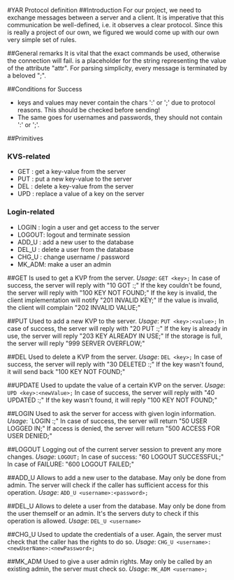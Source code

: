 #YAR Protocol definition
##Introduction
For our project, we need to exchange messages between a server and a client. It is imperative that this communication be well-defined, i.e. it observes a clear protocol. Since this is really a project of our own, we figured we would come up with our own very simple set of rules.

##General remarks
It is vital that the exact commands be used, otherwise the connection will fail. <attr> is a placeholder for the string representing the value of the attribute "attr". For parsing simplicity, every message is terminated by a beloved ";".

##Conditions for Success
* keys and values may never contain the chars ':' or ';' due to protocol reasons. This should be checked before sending!
* The same goes for usernames and passwords, they should not contain ':' or ';'.

##Primitives
### KVS-related
* GET   : get a key-value from the server
* PUT   : put a new key-value to the server
* DEL   : delete a key-value from the server
* UPD   : replace a value of a key on the server

### Login-related
* LOGIN : login a user and get access to the server
* LOGOUT: logout and terminate session
* ADD_U : add a new user to the database
* DEL_U : delete a user from the database
* CHG_U : change username / password
* MK_ADM: make a user an admin

##GET
Is used to get a KVP from the server.
*Usage*: `GET <key>;`
In case of success, the server will reply with "10 GOT <key>:<value>;"
If the key couldn't be found, the server will reply with "100 KEY <key> NOT FOUND;"
If the key is invalid, the client implementation will notify "201 INVALID KEY;"
If the value is invalid, the client will complain "202 INVALID VALUE;"

##PUT
Used to add a new KVP to the server.
*Usage*: `PUT <key>:<value>;`
In case of success, the server will reply with "20 PUT <key>:<value>;"
If the key is already in use, the server will reply "203 KEY <key> ALREADY IN USE;"
If the storage is full, the server will reply "999 SERVER OVERFLOW;"

##DEL
Used to delete a KVP from the server.
*Usage*: `DEL <key>;`
In case of success, the server will reply with "30 DELETED <key>:<value>;"
If the key wasn't found, it will send back "100 KEY <key> NOT FOUND;"

##UPDATE
Used to update the value of a certain KVP on the server.
*Usage*: `UPD <key>:<newValue>;`
In case of success, the server will reply with "40 UPDATED <key>:<newValue>;"
If the key wasn't found, it will reply "100 KEY <key> NOT FOUND;"

##LOGIN
Used to ask the server for access with given login information.
*Usage*: `LOGIN <username>:<password>;"
In case of success, the server will return "50 USER <username> LOGGED IN;"
If access is denied, the server will return "500 ACCESS FOR USER <username> DENIED;"

##LOGOUT
Logging out of the current server session to prevent any more changes.
*Usage*: `LOGOUT;`
In case of success: "60 LOGOUT SUCCESSFUL;"
In case of FAILURE: "600 LOGOUT FAILED;"

##ADD_U
Allows to add a new user to the database. May only be done from admin. The server will check if the caller has sufficient access for this operation.
*Usage*: `ADD_U <username>:<password>;`

##DEL_U
Allows to delete a user from the database. May only be done from the user themself or an admin. It's the servers duty to check if this operation is allowed.
*Usage*: `DEL_U <username>`

##CHG_U
Used to update the credentials of a user. Again, the server must check that the caller has the rights to do so.
*Usage*: `CHG_U <username>:<newUserName>:<newPassword>;`

##MK_ADM
Used to give a user admin rights. May only be called by an existing admin, the server must check so.
*Usage*: `MK_ADM <username>;`
